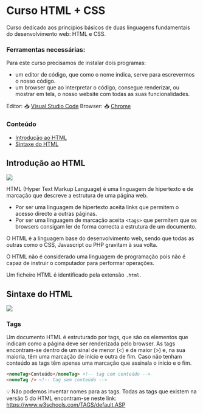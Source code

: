 # Curso HTML + CSS

Curso dedicado aos princípios básicos de duas linguagens fundamentais do desenvolvimento web: HTML e CSS.

### Ferramentas necessárias:

Para este curso precisamos de instalar dois programas:

- um editor de código, que como o nome indica, serve para escrevermos o nosso código.
- um browser que ao interpretar o código, consegue renderizar, ou mostrar em tela, o nosso website com todas as suas funcionalidades.

Editor: 📥 [Visual Studio Code](https://code.visualstudio.com/)
Browser: 📥 [Chrome](https://www.google.pt/intl/pt-PT/chrome/)

### Conteúdo

- [Introdução ao HTML](#introdução-ao-html)
- [Sintaxe do HTML](#sintaxe-do-html)

## Introdução ao HTML

[![](https://img.youtube.com/vi/LHLtiLr6oTM/maxresdefault.jpg)](https://www.youtube.com/watch?v=LHLtiLr6oTM)

HTML (Hyper Text Markup Language) é uma linguagem de hipertexto e de marcação que descreve a estrutura de uma página web.

- Por ser uma linguagem de hipertexto aceita links que permitem o acesso directo a outras páginas.
- Por ser uma linguagem de marcação aceita `<tags>` que permitem que os browsers consigam ler de forma correcta a estrutura de um documento.

O HTML é a linguagem base do desenvolvimento web, sendo que todas as outras como o CSS, Javascript ou PHP gravitam à sua volta.

O HTML não é considerado uma linguagem de programação pois não é capaz de instruir o computador para performar operações.

Um ficheiro HTML é identificado pela extensão `.html`.

## Sintaxe do HTML

[![](https://img.youtube.com/vi/Nc1l1oZEnqs/maxresdefault.jpg)](https://www.youtube.com/watch?v=Nc1l1oZEnqs)

### Tags

Um documento HTML é estruturado por tags, que são os elementos que indicam como a página deve ser renderizada pelo browser.
As tags encontram-se dentro de um sinal de menor (<) e de maior (>) e, na sua maioria, têm uma marcação de início e outra de fim. Caso não tenham conteúdo as tags têm apenas uma marcação que assinala o ínicio e o fim.

```HTML
<nomeTag>Conteúdo</nomeTag> <!-- tag com conteúdo -->
<nomeTag /> <!-- tag sem conteúdo -->
```

💡 Não podemos inventar nomes para as tags. Todas as tags que existem na versão 5 do HTML encontram-se neste link: https://www.w3schools.com/TAGS/default.ASP
